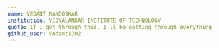 ```yaml
---
name: VEDANT NANDOSKAR
institution: VIDYALANKAR INSTITUTE OF TECHNOLOGY
quote: If I got through this, I'll be getting through everything 
github_user: Vedant1202
---
```

